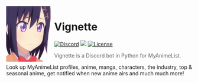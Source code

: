 <img width="120" height="150" align="left" style="float: left; margin: 0 10px 0 0;" alt="AtlasBoy" src="https://github.com/dave-kramer/vignette/blob/main/previews/frontimg.png?size=1024"> 

# Vignette 

[![Discord](https://img.shields.io/discord/927517646260437032.svg?colorB=7289da&label=discord&logo=Discord&logoColor=fff&style=flat)](https://discord.gg/noneyet)
[![](https://img.shields.io/badge/discord.py-v1.7.3-blue.svg?logo=npm)](https://github.com/Rapptz/discord.py)
[![License](https://img.shields.io/github/license/dave-kramer/atlasboy)](https://github.com/dave-kramer/vignette/blob/main/LICENSE)

> Vignette is a Discord bot in Python for MyAnimeList.

Look up MyAnimeList profiles, anime, manga, characters, the industry, top & seasonal anime, get notified when new anime airs and much much more!
